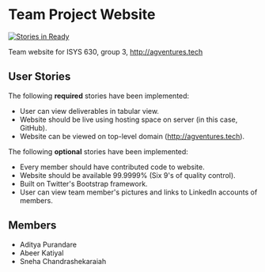 # Team Project Website

[![Stories in Ready](https://badge.waffle.io/isysgroup3/isysgroup3.github.io.png?label=ready&title=Ready)](https://waffle.io/isysgroup3/isysgroup3.github.io)

Team website for ISYS 630, group 3, http://agventures.tech

## User Stories

The following **required** stories have been implemented:
- User can view deliverables in tabular view.
- Website should be live using hosting space on server (in this case, GitHub).
- Website can be viewed on top-level domain (http://agventures.tech).

The following **optional** stories have been implemented:
- Every member should have contributed code to website.
- Website should be available 99.9999% (Six 9's of quality control).
- Built on Twitter's Bootstrap framework.
- User can view team member's pictures and links to LinkedIn accounts of members.

## Members

- Aditya Purandare
- Abeer Katiyal
- Sneha Chandrashekaraiah

